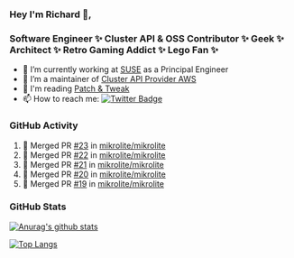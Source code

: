 ### Hey I'm Richard 👋, 

<h3 align="left">Software Engineer ✨ Cluster API & OSS Contributor ✨ Geek ✨ Architect ✨ Retro Gaming Addict ✨ Lego Fan ✨</h3>

- 🔭 I’m currently working at [SUSE](https://www.suse.com/) as a Principal Engineer
- 👯 I’m a maintainer of [Cluster API Provider AWS](https://github.com/kubernetes-sigs/cluster-api-provider-aws)
- 💬 I'm reading [Patch & Tweak](https://bjooks.com/products/patch-tweak-exploring-modular-synthesis)
- 📫 How to reach me: [![Twitter Badge](https://img.shields.io/badge/-@fruit_case-00acee?style=flat&logo=Twitter&logoColor=white)](https://twitter.com/intent/follow?screen_name=fruit_case "Follow on Twitter")

### GitHub Activity 

<!--START_SECTION:activity-->
1. 🎉 Merged PR [#23](https://github.com/mikrolite/mikrolite/pull/23) in [mikrolite/mikrolite](https://github.com/mikrolite/mikrolite)
2. 🎉 Merged PR [#22](https://github.com/mikrolite/mikrolite/pull/22) in [mikrolite/mikrolite](https://github.com/mikrolite/mikrolite)
3. 🎉 Merged PR [#21](https://github.com/mikrolite/mikrolite/pull/21) in [mikrolite/mikrolite](https://github.com/mikrolite/mikrolite)
4. 🎉 Merged PR [#20](https://github.com/mikrolite/mikrolite/pull/20) in [mikrolite/mikrolite](https://github.com/mikrolite/mikrolite)
5. 🎉 Merged PR [#19](https://github.com/mikrolite/mikrolite/pull/19) in [mikrolite/mikrolite](https://github.com/mikrolite/mikrolite)
<!--END_SECTION:activity-->

### GitHub Stats

[![Anurag's github stats](https://github-readme-stats.vercel.app/api?username=richardcase&count_private=true&show_icons=true)](https://github.com/anuraghazra/github-readme-stats)

[![Top Langs](https://github-readme-stats.vercel.app/api/top-langs/?username=richardcase&hide=html&layout=compact)](https://github.com/anuraghazra/github-readme-stats)
